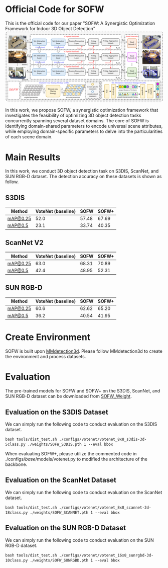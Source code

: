 # Official Code for SOFW
This is the official code for our paper "SOFW: A Synergistic Optimization Framework for Indoor 3D Object Detection"
![comparison](https://github.com/mooncake199809/SOFW/blob/main/docs/overall.png)

In this work, we propose SOFW, a synergistic optimization framework that investigates the feasibility of optimizing 3D object detection tasks concurrently spanning several dataset domains.
The core of SOFW is identifying domain-shared parameters to encode universal scene attributes, while employing domain-specific parameters to delve into the particularities of each scene domain. 


# Main Results
In this work, we conduct 3D object detection task on S3DIS, ScanNet, and SUN RGB-D dataset.
The detection accuracy on these datasets is shown as follow.

## S3DIS 
 Method       | VoteNet (baseline) |  SOFW  |  SOFW+  | 
--------------|--------------------|--------|---------|
 mAP@0.25     |         52.0       | 57.48  |  67.69  |
 mAP@0.5      |         23.1       | 33.74  |  40.35  |

## ScanNet V2
 Method       | VoteNet (baseline) |  SOFW  |  SOFW+  | 
--------------|--------------------|--------|---------|
 mAP@0.25     |         63.0       | 68.31  |  70.89  |
 mAP@0.5      |         42.4       | 48.95  |  52.31  |

 ## SUN RGB-D 
 Method       | VoteNet (baseline) |  SOFW  |  SOFW+  | 
--------------|--------------------|--------|---------|
 mAP@0.25     |         60.6       | 62.62  |  65.20  |
 mAP@0.5      |         36.2       | 40.54  |  41.95  |

# Create Environment
SOFW is built upon [MMdetection3d](https://github.com/open-mmlab/mmdetection3d). Please follow MMdetection3d to create the environment and process datasets.

# Evaluation
The pre-trained models for SOFW and SOFW+ on the S3DIS, ScanNet, and SUN RGB-D dataset can be downloaded from [SOFW_Weight](https://drive.google.com/drive/folders/1r6DJCKma7PhJrsLxJpkuQ4MH9nHR7BPc).

## Evaluation on the S3DIS Dataset
We can simply run the following code to conduct evaluation on the S3DIS dataset.
```
bash tools/dist_test.sh ./configs/votenet/votenet_8x8_s3dis-3d-5class.py ./weights/SOFW_S3DIS.pth 1 --eval bbox
```
When evaluating SOFW+, please utilize the commented code in ./configs/_base_/models/votenet.py to modified the architecture of the backbone.

## Evaluation on the ScanNet Dataset
We can simply run the following code to conduct evaluation on the ScanNet dataset.
```
bash tools/dist_test.sh ./configs/votenet/votenet_8x8_scannet-3d-18class.py ./weights/SOFW_SCANNET.pth 1 --eval bbox
```

## Evaluation on the SUN RGB-D Dataset
We can simply run the following code to conduct evaluation on the SUN RGB-D dataset.
```
bash tools/dist_test.sh ./configs/votenet/votenet_16x8_sunrgbd-3d-10class.py ./weights/SOFW_SUNRGBD.pth 1 --eval bbox
```
